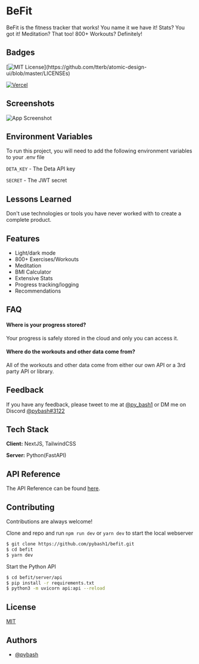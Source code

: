 # BeFit

BeFit is the fitness tracker that works! You name it we have it! Stats? You got it! Meditation? That too! 800+ Workouts? Definitely!


## Badges

[![MIT License](https://img.shields.io/apm/l/atomic-design-ui.svg?)](https://github.com/tterb/atomic-design-ui/blob/master/LICENSEs)

[![Vercel](http://therealsujitk-vercel-badge.vercel.app/?app=befit)](https://befit-tracker.vercel.app)

## Screenshots

![App Screenshot](https://i.imgur.com/DH6wQ6j.png)


## Environment Variables

To run this project, you will need to add the following environment variables to your .env file

`DETA_KEY` - The Deta API key

`SECRET` - The JWT secret


## Lessons Learned

Don't use technologies or tools you have never worked with to create a complete product.
## Features

- Light/dark mode
- 800+ Exercises/Workouts
- Meditation
- BMI Calculator
- Extensive Stats
- Progress tracking/logging
- Recommendations


## FAQ

#### Where is your progress stored?

Your progress is safely stored in the cloud and only you can access it.

#### Where do the workouts and other data come from?

All of the workouts and other data come from either our own API or a 3rd party API or library.

## Feedback

If you have any feedback, please tweet to me at [@py_bash1](https://twitter.com/py_bash1) or DM me on Discord [@pybash#3122](https://dicord.com/users/626461325744275464)
## Tech Stack

**Client:** NextJS, TailwindCSS

**Server:** Python(FastAPI)

## API Reference

The API Reference can be found [here](https://befit.up.railway.app/docs).
## Contributing

Contributions are always welcome!

Clone and repo and run `npm run dev` or `yarn dev` to start the local webserver
```bash
$ git clone https://github.com/pybash1/befit.git
$ cd befit
$ yarn dev
```

Start the Python API
```bash
$ cd befit/server/api
$ pip install -r requirements.txt
$ python3 -m uvicorn api:api --reload
```
## License

[MIT](https://choosealicense.com/licenses/mit/)


## Authors

- [@pybash](https://www.github.com/pybash1)

